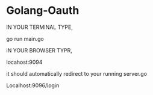# Golang-Oauth


IN YOUR TERMINAL TYPE,


go run main.go

iN YOUR BROWSER TYPR,

locahost:9094

it should automatically redirect to your running server.go

Localhost:9096/login


